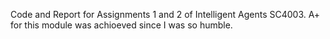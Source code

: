 Code and Report for Assignments 1 and 2 of Intelligent Agents SC4003. 
A+ for this module was achioeved since I was so humble. 
